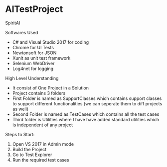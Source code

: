 # AITestProject
SpiritAI

Softwares Used
- C# and Visual Studio 2017 for coding
- Chrome for UI Tests
- Newtonsoft for JSON
- Xunit as unit test framework
- Selenium WebDriver
- Log4net for logging 

High Level Understanding
- It consist of One Project in a Solution
- Project contains 3 folders
- First Folder is named as SupportClasses which contains support classes to support different functionalities (we can seperate them to diff projects as well)
- Second Folder is named as TestCases which contains all the test cases 
- Third folder is Utilities where I have have added standard utilities which is independent of any project


Steps to Start:
1. Open VS 2017 in Admin mode
2. Build the Project
3. Go to Test Explorer
4. Run the required test cases


